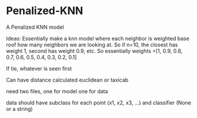 # Penalized-KNN
A Penalized KNN model

Ideas:
Essentially make a knn model where each neighbor is weighted base roof how many neighbors we are looking at. So if n=10, the closest has weight 1, second has weight 0.9, etc. So essentially weights =[1, 0.9, 0.8, 0.7, 0.6, 0.5, 0.4, 0.3, 0.2, 0.1]

If tie, whatever is seen first

Can have distance calculated euclidean or taxicab

need two files, one for model one for data

data should have subclass for each point (x1, x2, x3, …) and classifier (None or a string)
